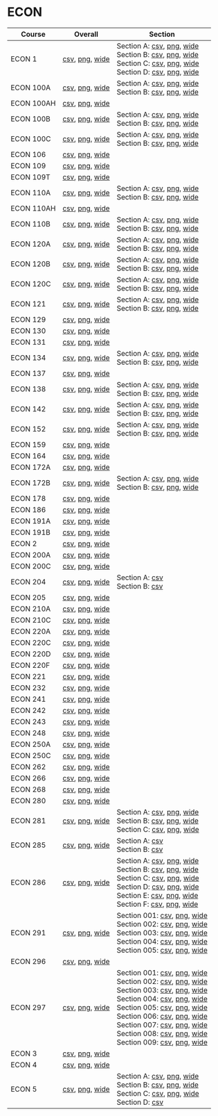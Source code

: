 # ECON

| Course | Overall | Section |
| ------ | ------- | ------- |
| ECON 1 | [csv](https://github.com/UCSD-Historical-Enrollment-Data/2024Fall/blob/main/overall/ECON%201.csv), [png](https://raw.githubusercontent.com/UCSD-Historical-Enrollment-Data/2024Fall/main/plot_overall/ECON%201.png), [wide](https://raw.githubusercontent.com/UCSD-Historical-Enrollment-Data/2024Fall/main/plot_overall_wide/ECON%201.png) | Section A: [csv](https://github.com/UCSD-Historical-Enrollment-Data/2024Fall/blob/main/section/ECON%201_A.csv), [png](https://raw.githubusercontent.com/UCSD-Historical-Enrollment-Data/2024Fall/main/plot_section/ECON%201_A.png), [wide](https://raw.githubusercontent.com/UCSD-Historical-Enrollment-Data/2024Fall/main/plot_section_wide/ECON%201_A.png)<br>Section B: [csv](https://github.com/UCSD-Historical-Enrollment-Data/2024Fall/blob/main/section/ECON%201_B.csv), [png](https://raw.githubusercontent.com/UCSD-Historical-Enrollment-Data/2024Fall/main/plot_section/ECON%201_B.png), [wide](https://raw.githubusercontent.com/UCSD-Historical-Enrollment-Data/2024Fall/main/plot_section_wide/ECON%201_B.png)<br>Section C: [csv](https://github.com/UCSD-Historical-Enrollment-Data/2024Fall/blob/main/section/ECON%201_C.csv), [png](https://raw.githubusercontent.com/UCSD-Historical-Enrollment-Data/2024Fall/main/plot_section/ECON%201_C.png), [wide](https://raw.githubusercontent.com/UCSD-Historical-Enrollment-Data/2024Fall/main/plot_section_wide/ECON%201_C.png)<br>Section D: [csv](https://github.com/UCSD-Historical-Enrollment-Data/2024Fall/blob/main/section/ECON%201_D.csv), [png](https://raw.githubusercontent.com/UCSD-Historical-Enrollment-Data/2024Fall/main/plot_section/ECON%201_D.png), [wide](https://raw.githubusercontent.com/UCSD-Historical-Enrollment-Data/2024Fall/main/plot_section_wide/ECON%201_D.png) |
| ECON 100A | [csv](https://github.com/UCSD-Historical-Enrollment-Data/2024Fall/blob/main/overall/ECON%20100A.csv), [png](https://raw.githubusercontent.com/UCSD-Historical-Enrollment-Data/2024Fall/main/plot_overall/ECON%20100A.png), [wide](https://raw.githubusercontent.com/UCSD-Historical-Enrollment-Data/2024Fall/main/plot_overall_wide/ECON%20100A.png) | Section A: [csv](https://github.com/UCSD-Historical-Enrollment-Data/2024Fall/blob/main/section/ECON%20100A_A.csv), [png](https://raw.githubusercontent.com/UCSD-Historical-Enrollment-Data/2024Fall/main/plot_section/ECON%20100A_A.png), [wide](https://raw.githubusercontent.com/UCSD-Historical-Enrollment-Data/2024Fall/main/plot_section_wide/ECON%20100A_A.png)<br>Section B: [csv](https://github.com/UCSD-Historical-Enrollment-Data/2024Fall/blob/main/section/ECON%20100A_B.csv), [png](https://raw.githubusercontent.com/UCSD-Historical-Enrollment-Data/2024Fall/main/plot_section/ECON%20100A_B.png), [wide](https://raw.githubusercontent.com/UCSD-Historical-Enrollment-Data/2024Fall/main/plot_section_wide/ECON%20100A_B.png) |
| ECON 100AH | [csv](https://github.com/UCSD-Historical-Enrollment-Data/2024Fall/blob/main/overall/ECON%20100AH.csv), [png](https://raw.githubusercontent.com/UCSD-Historical-Enrollment-Data/2024Fall/main/plot_overall/ECON%20100AH.png), [wide](https://raw.githubusercontent.com/UCSD-Historical-Enrollment-Data/2024Fall/main/plot_overall_wide/ECON%20100AH.png) |  |
| ECON 100B | [csv](https://github.com/UCSD-Historical-Enrollment-Data/2024Fall/blob/main/overall/ECON%20100B.csv), [png](https://raw.githubusercontent.com/UCSD-Historical-Enrollment-Data/2024Fall/main/plot_overall/ECON%20100B.png), [wide](https://raw.githubusercontent.com/UCSD-Historical-Enrollment-Data/2024Fall/main/plot_overall_wide/ECON%20100B.png) | Section A: [csv](https://github.com/UCSD-Historical-Enrollment-Data/2024Fall/blob/main/section/ECON%20100B_A.csv), [png](https://raw.githubusercontent.com/UCSD-Historical-Enrollment-Data/2024Fall/main/plot_section/ECON%20100B_A.png), [wide](https://raw.githubusercontent.com/UCSD-Historical-Enrollment-Data/2024Fall/main/plot_section_wide/ECON%20100B_A.png)<br>Section B: [csv](https://github.com/UCSD-Historical-Enrollment-Data/2024Fall/blob/main/section/ECON%20100B_B.csv), [png](https://raw.githubusercontent.com/UCSD-Historical-Enrollment-Data/2024Fall/main/plot_section/ECON%20100B_B.png), [wide](https://raw.githubusercontent.com/UCSD-Historical-Enrollment-Data/2024Fall/main/plot_section_wide/ECON%20100B_B.png) |
| ECON 100C | [csv](https://github.com/UCSD-Historical-Enrollment-Data/2024Fall/blob/main/overall/ECON%20100C.csv), [png](https://raw.githubusercontent.com/UCSD-Historical-Enrollment-Data/2024Fall/main/plot_overall/ECON%20100C.png), [wide](https://raw.githubusercontent.com/UCSD-Historical-Enrollment-Data/2024Fall/main/plot_overall_wide/ECON%20100C.png) | Section A: [csv](https://github.com/UCSD-Historical-Enrollment-Data/2024Fall/blob/main/section/ECON%20100C_A.csv), [png](https://raw.githubusercontent.com/UCSD-Historical-Enrollment-Data/2024Fall/main/plot_section/ECON%20100C_A.png), [wide](https://raw.githubusercontent.com/UCSD-Historical-Enrollment-Data/2024Fall/main/plot_section_wide/ECON%20100C_A.png)<br>Section B: [csv](https://github.com/UCSD-Historical-Enrollment-Data/2024Fall/blob/main/section/ECON%20100C_B.csv), [png](https://raw.githubusercontent.com/UCSD-Historical-Enrollment-Data/2024Fall/main/plot_section/ECON%20100C_B.png), [wide](https://raw.githubusercontent.com/UCSD-Historical-Enrollment-Data/2024Fall/main/plot_section_wide/ECON%20100C_B.png) |
| ECON 106 | [csv](https://github.com/UCSD-Historical-Enrollment-Data/2024Fall/blob/main/overall/ECON%20106.csv), [png](https://raw.githubusercontent.com/UCSD-Historical-Enrollment-Data/2024Fall/main/plot_overall/ECON%20106.png), [wide](https://raw.githubusercontent.com/UCSD-Historical-Enrollment-Data/2024Fall/main/plot_overall_wide/ECON%20106.png) |  |
| ECON 109 | [csv](https://github.com/UCSD-Historical-Enrollment-Data/2024Fall/blob/main/overall/ECON%20109.csv), [png](https://raw.githubusercontent.com/UCSD-Historical-Enrollment-Data/2024Fall/main/plot_overall/ECON%20109.png), [wide](https://raw.githubusercontent.com/UCSD-Historical-Enrollment-Data/2024Fall/main/plot_overall_wide/ECON%20109.png) |  |
| ECON 109T | [csv](https://github.com/UCSD-Historical-Enrollment-Data/2024Fall/blob/main/overall/ECON%20109T.csv), [png](https://raw.githubusercontent.com/UCSD-Historical-Enrollment-Data/2024Fall/main/plot_overall/ECON%20109T.png), [wide](https://raw.githubusercontent.com/UCSD-Historical-Enrollment-Data/2024Fall/main/plot_overall_wide/ECON%20109T.png) |  |
| ECON 110A | [csv](https://github.com/UCSD-Historical-Enrollment-Data/2024Fall/blob/main/overall/ECON%20110A.csv), [png](https://raw.githubusercontent.com/UCSD-Historical-Enrollment-Data/2024Fall/main/plot_overall/ECON%20110A.png), [wide](https://raw.githubusercontent.com/UCSD-Historical-Enrollment-Data/2024Fall/main/plot_overall_wide/ECON%20110A.png) | Section A: [csv](https://github.com/UCSD-Historical-Enrollment-Data/2024Fall/blob/main/section/ECON%20110A_A.csv), [png](https://raw.githubusercontent.com/UCSD-Historical-Enrollment-Data/2024Fall/main/plot_section/ECON%20110A_A.png), [wide](https://raw.githubusercontent.com/UCSD-Historical-Enrollment-Data/2024Fall/main/plot_section_wide/ECON%20110A_A.png)<br>Section B: [csv](https://github.com/UCSD-Historical-Enrollment-Data/2024Fall/blob/main/section/ECON%20110A_B.csv), [png](https://raw.githubusercontent.com/UCSD-Historical-Enrollment-Data/2024Fall/main/plot_section/ECON%20110A_B.png), [wide](https://raw.githubusercontent.com/UCSD-Historical-Enrollment-Data/2024Fall/main/plot_section_wide/ECON%20110A_B.png) |
| ECON 110AH | [csv](https://github.com/UCSD-Historical-Enrollment-Data/2024Fall/blob/main/overall/ECON%20110AH.csv), [png](https://raw.githubusercontent.com/UCSD-Historical-Enrollment-Data/2024Fall/main/plot_overall/ECON%20110AH.png), [wide](https://raw.githubusercontent.com/UCSD-Historical-Enrollment-Data/2024Fall/main/plot_overall_wide/ECON%20110AH.png) |  |
| ECON 110B | [csv](https://github.com/UCSD-Historical-Enrollment-Data/2024Fall/blob/main/overall/ECON%20110B.csv), [png](https://raw.githubusercontent.com/UCSD-Historical-Enrollment-Data/2024Fall/main/plot_overall/ECON%20110B.png), [wide](https://raw.githubusercontent.com/UCSD-Historical-Enrollment-Data/2024Fall/main/plot_overall_wide/ECON%20110B.png) | Section A: [csv](https://github.com/UCSD-Historical-Enrollment-Data/2024Fall/blob/main/section/ECON%20110B_A.csv), [png](https://raw.githubusercontent.com/UCSD-Historical-Enrollment-Data/2024Fall/main/plot_section/ECON%20110B_A.png), [wide](https://raw.githubusercontent.com/UCSD-Historical-Enrollment-Data/2024Fall/main/plot_section_wide/ECON%20110B_A.png)<br>Section B: [csv](https://github.com/UCSD-Historical-Enrollment-Data/2024Fall/blob/main/section/ECON%20110B_B.csv), [png](https://raw.githubusercontent.com/UCSD-Historical-Enrollment-Data/2024Fall/main/plot_section/ECON%20110B_B.png), [wide](https://raw.githubusercontent.com/UCSD-Historical-Enrollment-Data/2024Fall/main/plot_section_wide/ECON%20110B_B.png) |
| ECON 120A | [csv](https://github.com/UCSD-Historical-Enrollment-Data/2024Fall/blob/main/overall/ECON%20120A.csv), [png](https://raw.githubusercontent.com/UCSD-Historical-Enrollment-Data/2024Fall/main/plot_overall/ECON%20120A.png), [wide](https://raw.githubusercontent.com/UCSD-Historical-Enrollment-Data/2024Fall/main/plot_overall_wide/ECON%20120A.png) | Section A: [csv](https://github.com/UCSD-Historical-Enrollment-Data/2024Fall/blob/main/section/ECON%20120A_A.csv), [png](https://raw.githubusercontent.com/UCSD-Historical-Enrollment-Data/2024Fall/main/plot_section/ECON%20120A_A.png), [wide](https://raw.githubusercontent.com/UCSD-Historical-Enrollment-Data/2024Fall/main/plot_section_wide/ECON%20120A_A.png)<br>Section B: [csv](https://github.com/UCSD-Historical-Enrollment-Data/2024Fall/blob/main/section/ECON%20120A_B.csv), [png](https://raw.githubusercontent.com/UCSD-Historical-Enrollment-Data/2024Fall/main/plot_section/ECON%20120A_B.png), [wide](https://raw.githubusercontent.com/UCSD-Historical-Enrollment-Data/2024Fall/main/plot_section_wide/ECON%20120A_B.png) |
| ECON 120B | [csv](https://github.com/UCSD-Historical-Enrollment-Data/2024Fall/blob/main/overall/ECON%20120B.csv), [png](https://raw.githubusercontent.com/UCSD-Historical-Enrollment-Data/2024Fall/main/plot_overall/ECON%20120B.png), [wide](https://raw.githubusercontent.com/UCSD-Historical-Enrollment-Data/2024Fall/main/plot_overall_wide/ECON%20120B.png) | Section A: [csv](https://github.com/UCSD-Historical-Enrollment-Data/2024Fall/blob/main/section/ECON%20120B_A.csv), [png](https://raw.githubusercontent.com/UCSD-Historical-Enrollment-Data/2024Fall/main/plot_section/ECON%20120B_A.png), [wide](https://raw.githubusercontent.com/UCSD-Historical-Enrollment-Data/2024Fall/main/plot_section_wide/ECON%20120B_A.png)<br>Section B: [csv](https://github.com/UCSD-Historical-Enrollment-Data/2024Fall/blob/main/section/ECON%20120B_B.csv), [png](https://raw.githubusercontent.com/UCSD-Historical-Enrollment-Data/2024Fall/main/plot_section/ECON%20120B_B.png), [wide](https://raw.githubusercontent.com/UCSD-Historical-Enrollment-Data/2024Fall/main/plot_section_wide/ECON%20120B_B.png) |
| ECON 120C | [csv](https://github.com/UCSD-Historical-Enrollment-Data/2024Fall/blob/main/overall/ECON%20120C.csv), [png](https://raw.githubusercontent.com/UCSD-Historical-Enrollment-Data/2024Fall/main/plot_overall/ECON%20120C.png), [wide](https://raw.githubusercontent.com/UCSD-Historical-Enrollment-Data/2024Fall/main/plot_overall_wide/ECON%20120C.png) | Section A: [csv](https://github.com/UCSD-Historical-Enrollment-Data/2024Fall/blob/main/section/ECON%20120C_A.csv), [png](https://raw.githubusercontent.com/UCSD-Historical-Enrollment-Data/2024Fall/main/plot_section/ECON%20120C_A.png), [wide](https://raw.githubusercontent.com/UCSD-Historical-Enrollment-Data/2024Fall/main/plot_section_wide/ECON%20120C_A.png)<br>Section B: [csv](https://github.com/UCSD-Historical-Enrollment-Data/2024Fall/blob/main/section/ECON%20120C_B.csv), [png](https://raw.githubusercontent.com/UCSD-Historical-Enrollment-Data/2024Fall/main/plot_section/ECON%20120C_B.png), [wide](https://raw.githubusercontent.com/UCSD-Historical-Enrollment-Data/2024Fall/main/plot_section_wide/ECON%20120C_B.png) |
| ECON 121 | [csv](https://github.com/UCSD-Historical-Enrollment-Data/2024Fall/blob/main/overall/ECON%20121.csv), [png](https://raw.githubusercontent.com/UCSD-Historical-Enrollment-Data/2024Fall/main/plot_overall/ECON%20121.png), [wide](https://raw.githubusercontent.com/UCSD-Historical-Enrollment-Data/2024Fall/main/plot_overall_wide/ECON%20121.png) | Section A: [csv](https://github.com/UCSD-Historical-Enrollment-Data/2024Fall/blob/main/section/ECON%20121_A.csv), [png](https://raw.githubusercontent.com/UCSD-Historical-Enrollment-Data/2024Fall/main/plot_section/ECON%20121_A.png), [wide](https://raw.githubusercontent.com/UCSD-Historical-Enrollment-Data/2024Fall/main/plot_section_wide/ECON%20121_A.png)<br>Section B: [csv](https://github.com/UCSD-Historical-Enrollment-Data/2024Fall/blob/main/section/ECON%20121_B.csv), [png](https://raw.githubusercontent.com/UCSD-Historical-Enrollment-Data/2024Fall/main/plot_section/ECON%20121_B.png), [wide](https://raw.githubusercontent.com/UCSD-Historical-Enrollment-Data/2024Fall/main/plot_section_wide/ECON%20121_B.png) |
| ECON 129 | [csv](https://github.com/UCSD-Historical-Enrollment-Data/2024Fall/blob/main/overall/ECON%20129.csv), [png](https://raw.githubusercontent.com/UCSD-Historical-Enrollment-Data/2024Fall/main/plot_overall/ECON%20129.png), [wide](https://raw.githubusercontent.com/UCSD-Historical-Enrollment-Data/2024Fall/main/plot_overall_wide/ECON%20129.png) |  |
| ECON 130 | [csv](https://github.com/UCSD-Historical-Enrollment-Data/2024Fall/blob/main/overall/ECON%20130.csv), [png](https://raw.githubusercontent.com/UCSD-Historical-Enrollment-Data/2024Fall/main/plot_overall/ECON%20130.png), [wide](https://raw.githubusercontent.com/UCSD-Historical-Enrollment-Data/2024Fall/main/plot_overall_wide/ECON%20130.png) |  |
| ECON 131 | [csv](https://github.com/UCSD-Historical-Enrollment-Data/2024Fall/blob/main/overall/ECON%20131.csv), [png](https://raw.githubusercontent.com/UCSD-Historical-Enrollment-Data/2024Fall/main/plot_overall/ECON%20131.png), [wide](https://raw.githubusercontent.com/UCSD-Historical-Enrollment-Data/2024Fall/main/plot_overall_wide/ECON%20131.png) |  |
| ECON 134 | [csv](https://github.com/UCSD-Historical-Enrollment-Data/2024Fall/blob/main/overall/ECON%20134.csv), [png](https://raw.githubusercontent.com/UCSD-Historical-Enrollment-Data/2024Fall/main/plot_overall/ECON%20134.png), [wide](https://raw.githubusercontent.com/UCSD-Historical-Enrollment-Data/2024Fall/main/plot_overall_wide/ECON%20134.png) | Section A: [csv](https://github.com/UCSD-Historical-Enrollment-Data/2024Fall/blob/main/section/ECON%20134_A.csv), [png](https://raw.githubusercontent.com/UCSD-Historical-Enrollment-Data/2024Fall/main/plot_section/ECON%20134_A.png), [wide](https://raw.githubusercontent.com/UCSD-Historical-Enrollment-Data/2024Fall/main/plot_section_wide/ECON%20134_A.png)<br>Section B: [csv](https://github.com/UCSD-Historical-Enrollment-Data/2024Fall/blob/main/section/ECON%20134_B.csv), [png](https://raw.githubusercontent.com/UCSD-Historical-Enrollment-Data/2024Fall/main/plot_section/ECON%20134_B.png), [wide](https://raw.githubusercontent.com/UCSD-Historical-Enrollment-Data/2024Fall/main/plot_section_wide/ECON%20134_B.png) |
| ECON 137 | [csv](https://github.com/UCSD-Historical-Enrollment-Data/2024Fall/blob/main/overall/ECON%20137.csv), [png](https://raw.githubusercontent.com/UCSD-Historical-Enrollment-Data/2024Fall/main/plot_overall/ECON%20137.png), [wide](https://raw.githubusercontent.com/UCSD-Historical-Enrollment-Data/2024Fall/main/plot_overall_wide/ECON%20137.png) |  |
| ECON 138 | [csv](https://github.com/UCSD-Historical-Enrollment-Data/2024Fall/blob/main/overall/ECON%20138.csv), [png](https://raw.githubusercontent.com/UCSD-Historical-Enrollment-Data/2024Fall/main/plot_overall/ECON%20138.png), [wide](https://raw.githubusercontent.com/UCSD-Historical-Enrollment-Data/2024Fall/main/plot_overall_wide/ECON%20138.png) | Section A: [csv](https://github.com/UCSD-Historical-Enrollment-Data/2024Fall/blob/main/section/ECON%20138_A.csv), [png](https://raw.githubusercontent.com/UCSD-Historical-Enrollment-Data/2024Fall/main/plot_section/ECON%20138_A.png), [wide](https://raw.githubusercontent.com/UCSD-Historical-Enrollment-Data/2024Fall/main/plot_section_wide/ECON%20138_A.png)<br>Section B: [csv](https://github.com/UCSD-Historical-Enrollment-Data/2024Fall/blob/main/section/ECON%20138_B.csv), [png](https://raw.githubusercontent.com/UCSD-Historical-Enrollment-Data/2024Fall/main/plot_section/ECON%20138_B.png), [wide](https://raw.githubusercontent.com/UCSD-Historical-Enrollment-Data/2024Fall/main/plot_section_wide/ECON%20138_B.png) |
| ECON 142 | [csv](https://github.com/UCSD-Historical-Enrollment-Data/2024Fall/blob/main/overall/ECON%20142.csv), [png](https://raw.githubusercontent.com/UCSD-Historical-Enrollment-Data/2024Fall/main/plot_overall/ECON%20142.png), [wide](https://raw.githubusercontent.com/UCSD-Historical-Enrollment-Data/2024Fall/main/plot_overall_wide/ECON%20142.png) | Section A: [csv](https://github.com/UCSD-Historical-Enrollment-Data/2024Fall/blob/main/section/ECON%20142_A.csv), [png](https://raw.githubusercontent.com/UCSD-Historical-Enrollment-Data/2024Fall/main/plot_section/ECON%20142_A.png), [wide](https://raw.githubusercontent.com/UCSD-Historical-Enrollment-Data/2024Fall/main/plot_section_wide/ECON%20142_A.png)<br>Section B: [csv](https://github.com/UCSD-Historical-Enrollment-Data/2024Fall/blob/main/section/ECON%20142_B.csv), [png](https://raw.githubusercontent.com/UCSD-Historical-Enrollment-Data/2024Fall/main/plot_section/ECON%20142_B.png), [wide](https://raw.githubusercontent.com/UCSD-Historical-Enrollment-Data/2024Fall/main/plot_section_wide/ECON%20142_B.png) |
| ECON 152 | [csv](https://github.com/UCSD-Historical-Enrollment-Data/2024Fall/blob/main/overall/ECON%20152.csv), [png](https://raw.githubusercontent.com/UCSD-Historical-Enrollment-Data/2024Fall/main/plot_overall/ECON%20152.png), [wide](https://raw.githubusercontent.com/UCSD-Historical-Enrollment-Data/2024Fall/main/plot_overall_wide/ECON%20152.png) | Section A: [csv](https://github.com/UCSD-Historical-Enrollment-Data/2024Fall/blob/main/section/ECON%20152_A.csv), [png](https://raw.githubusercontent.com/UCSD-Historical-Enrollment-Data/2024Fall/main/plot_section/ECON%20152_A.png), [wide](https://raw.githubusercontent.com/UCSD-Historical-Enrollment-Data/2024Fall/main/plot_section_wide/ECON%20152_A.png)<br>Section B: [csv](https://github.com/UCSD-Historical-Enrollment-Data/2024Fall/blob/main/section/ECON%20152_B.csv), [png](https://raw.githubusercontent.com/UCSD-Historical-Enrollment-Data/2024Fall/main/plot_section/ECON%20152_B.png), [wide](https://raw.githubusercontent.com/UCSD-Historical-Enrollment-Data/2024Fall/main/plot_section_wide/ECON%20152_B.png) |
| ECON 159 | [csv](https://github.com/UCSD-Historical-Enrollment-Data/2024Fall/blob/main/overall/ECON%20159.csv), [png](https://raw.githubusercontent.com/UCSD-Historical-Enrollment-Data/2024Fall/main/plot_overall/ECON%20159.png), [wide](https://raw.githubusercontent.com/UCSD-Historical-Enrollment-Data/2024Fall/main/plot_overall_wide/ECON%20159.png) |  |
| ECON 164 | [csv](https://github.com/UCSD-Historical-Enrollment-Data/2024Fall/blob/main/overall/ECON%20164.csv), [png](https://raw.githubusercontent.com/UCSD-Historical-Enrollment-Data/2024Fall/main/plot_overall/ECON%20164.png), [wide](https://raw.githubusercontent.com/UCSD-Historical-Enrollment-Data/2024Fall/main/plot_overall_wide/ECON%20164.png) |  |
| ECON 172A | [csv](https://github.com/UCSD-Historical-Enrollment-Data/2024Fall/blob/main/overall/ECON%20172A.csv), [png](https://raw.githubusercontent.com/UCSD-Historical-Enrollment-Data/2024Fall/main/plot_overall/ECON%20172A.png), [wide](https://raw.githubusercontent.com/UCSD-Historical-Enrollment-Data/2024Fall/main/plot_overall_wide/ECON%20172A.png) |  |
| ECON 172B | [csv](https://github.com/UCSD-Historical-Enrollment-Data/2024Fall/blob/main/overall/ECON%20172B.csv), [png](https://raw.githubusercontent.com/UCSD-Historical-Enrollment-Data/2024Fall/main/plot_overall/ECON%20172B.png), [wide](https://raw.githubusercontent.com/UCSD-Historical-Enrollment-Data/2024Fall/main/plot_overall_wide/ECON%20172B.png) | Section A: [csv](https://github.com/UCSD-Historical-Enrollment-Data/2024Fall/blob/main/section/ECON%20172B_A.csv), [png](https://raw.githubusercontent.com/UCSD-Historical-Enrollment-Data/2024Fall/main/plot_section/ECON%20172B_A.png), [wide](https://raw.githubusercontent.com/UCSD-Historical-Enrollment-Data/2024Fall/main/plot_section_wide/ECON%20172B_A.png)<br>Section B: [csv](https://github.com/UCSD-Historical-Enrollment-Data/2024Fall/blob/main/section/ECON%20172B_B.csv), [png](https://raw.githubusercontent.com/UCSD-Historical-Enrollment-Data/2024Fall/main/plot_section/ECON%20172B_B.png), [wide](https://raw.githubusercontent.com/UCSD-Historical-Enrollment-Data/2024Fall/main/plot_section_wide/ECON%20172B_B.png) |
| ECON 178 | [csv](https://github.com/UCSD-Historical-Enrollment-Data/2024Fall/blob/main/overall/ECON%20178.csv), [png](https://raw.githubusercontent.com/UCSD-Historical-Enrollment-Data/2024Fall/main/plot_overall/ECON%20178.png), [wide](https://raw.githubusercontent.com/UCSD-Historical-Enrollment-Data/2024Fall/main/plot_overall_wide/ECON%20178.png) |  |
| ECON 186 | [csv](https://github.com/UCSD-Historical-Enrollment-Data/2024Fall/blob/main/overall/ECON%20186.csv), [png](https://raw.githubusercontent.com/UCSD-Historical-Enrollment-Data/2024Fall/main/plot_overall/ECON%20186.png), [wide](https://raw.githubusercontent.com/UCSD-Historical-Enrollment-Data/2024Fall/main/plot_overall_wide/ECON%20186.png) |  |
| ECON 191A | [csv](https://github.com/UCSD-Historical-Enrollment-Data/2024Fall/blob/main/overall/ECON%20191A.csv), [png](https://raw.githubusercontent.com/UCSD-Historical-Enrollment-Data/2024Fall/main/plot_overall/ECON%20191A.png), [wide](https://raw.githubusercontent.com/UCSD-Historical-Enrollment-Data/2024Fall/main/plot_overall_wide/ECON%20191A.png) |  |
| ECON 191B | [csv](https://github.com/UCSD-Historical-Enrollment-Data/2024Fall/blob/main/overall/ECON%20191B.csv), [png](https://raw.githubusercontent.com/UCSD-Historical-Enrollment-Data/2024Fall/main/plot_overall/ECON%20191B.png), [wide](https://raw.githubusercontent.com/UCSD-Historical-Enrollment-Data/2024Fall/main/plot_overall_wide/ECON%20191B.png) |  |
| ECON 2 | [csv](https://github.com/UCSD-Historical-Enrollment-Data/2024Fall/blob/main/overall/ECON%202.csv), [png](https://raw.githubusercontent.com/UCSD-Historical-Enrollment-Data/2024Fall/main/plot_overall/ECON%202.png), [wide](https://raw.githubusercontent.com/UCSD-Historical-Enrollment-Data/2024Fall/main/plot_overall_wide/ECON%202.png) |  |
| ECON 200A | [csv](https://github.com/UCSD-Historical-Enrollment-Data/2024Fall/blob/main/overall/ECON%20200A.csv), [png](https://raw.githubusercontent.com/UCSD-Historical-Enrollment-Data/2024Fall/main/plot_overall/ECON%20200A.png), [wide](https://raw.githubusercontent.com/UCSD-Historical-Enrollment-Data/2024Fall/main/plot_overall_wide/ECON%20200A.png) |  |
| ECON 200C | [csv](https://github.com/UCSD-Historical-Enrollment-Data/2024Fall/blob/main/overall/ECON%20200C.csv), [png](https://raw.githubusercontent.com/UCSD-Historical-Enrollment-Data/2024Fall/main/plot_overall/ECON%20200C.png), [wide](https://raw.githubusercontent.com/UCSD-Historical-Enrollment-Data/2024Fall/main/plot_overall_wide/ECON%20200C.png) |  |
| ECON 204 | [csv](https://github.com/UCSD-Historical-Enrollment-Data/2024Fall/blob/main/overall/ECON%20204.csv), [png](https://raw.githubusercontent.com/UCSD-Historical-Enrollment-Data/2024Fall/main/plot_overall/ECON%20204.png), [wide](https://raw.githubusercontent.com/UCSD-Historical-Enrollment-Data/2024Fall/main/plot_overall_wide/ECON%20204.png) | Section A: [csv](https://github.com/UCSD-Historical-Enrollment-Data/2024Fall/blob/main/section/ECON%20204_A.csv)<br>Section B: [csv](https://github.com/UCSD-Historical-Enrollment-Data/2024Fall/blob/main/section/ECON%20204_B.csv) |
| ECON 205 | [csv](https://github.com/UCSD-Historical-Enrollment-Data/2024Fall/blob/main/overall/ECON%20205.csv), [png](https://raw.githubusercontent.com/UCSD-Historical-Enrollment-Data/2024Fall/main/plot_overall/ECON%20205.png), [wide](https://raw.githubusercontent.com/UCSD-Historical-Enrollment-Data/2024Fall/main/plot_overall_wide/ECON%20205.png) |  |
| ECON 210A | [csv](https://github.com/UCSD-Historical-Enrollment-Data/2024Fall/blob/main/overall/ECON%20210A.csv), [png](https://raw.githubusercontent.com/UCSD-Historical-Enrollment-Data/2024Fall/main/plot_overall/ECON%20210A.png), [wide](https://raw.githubusercontent.com/UCSD-Historical-Enrollment-Data/2024Fall/main/plot_overall_wide/ECON%20210A.png) |  |
| ECON 210C | [csv](https://github.com/UCSD-Historical-Enrollment-Data/2024Fall/blob/main/overall/ECON%20210C.csv), [png](https://raw.githubusercontent.com/UCSD-Historical-Enrollment-Data/2024Fall/main/plot_overall/ECON%20210C.png), [wide](https://raw.githubusercontent.com/UCSD-Historical-Enrollment-Data/2024Fall/main/plot_overall_wide/ECON%20210C.png) |  |
| ECON 220A | [csv](https://github.com/UCSD-Historical-Enrollment-Data/2024Fall/blob/main/overall/ECON%20220A.csv), [png](https://raw.githubusercontent.com/UCSD-Historical-Enrollment-Data/2024Fall/main/plot_overall/ECON%20220A.png), [wide](https://raw.githubusercontent.com/UCSD-Historical-Enrollment-Data/2024Fall/main/plot_overall_wide/ECON%20220A.png) |  |
| ECON 220C | [csv](https://github.com/UCSD-Historical-Enrollment-Data/2024Fall/blob/main/overall/ECON%20220C.csv), [png](https://raw.githubusercontent.com/UCSD-Historical-Enrollment-Data/2024Fall/main/plot_overall/ECON%20220C.png), [wide](https://raw.githubusercontent.com/UCSD-Historical-Enrollment-Data/2024Fall/main/plot_overall_wide/ECON%20220C.png) |  |
| ECON 220D | [csv](https://github.com/UCSD-Historical-Enrollment-Data/2024Fall/blob/main/overall/ECON%20220D.csv), [png](https://raw.githubusercontent.com/UCSD-Historical-Enrollment-Data/2024Fall/main/plot_overall/ECON%20220D.png), [wide](https://raw.githubusercontent.com/UCSD-Historical-Enrollment-Data/2024Fall/main/plot_overall_wide/ECON%20220D.png) |  |
| ECON 220F | [csv](https://github.com/UCSD-Historical-Enrollment-Data/2024Fall/blob/main/overall/ECON%20220F.csv), [png](https://raw.githubusercontent.com/UCSD-Historical-Enrollment-Data/2024Fall/main/plot_overall/ECON%20220F.png), [wide](https://raw.githubusercontent.com/UCSD-Historical-Enrollment-Data/2024Fall/main/plot_overall_wide/ECON%20220F.png) |  |
| ECON 221 | [csv](https://github.com/UCSD-Historical-Enrollment-Data/2024Fall/blob/main/overall/ECON%20221.csv), [png](https://raw.githubusercontent.com/UCSD-Historical-Enrollment-Data/2024Fall/main/plot_overall/ECON%20221.png), [wide](https://raw.githubusercontent.com/UCSD-Historical-Enrollment-Data/2024Fall/main/plot_overall_wide/ECON%20221.png) |  |
| ECON 232 | [csv](https://github.com/UCSD-Historical-Enrollment-Data/2024Fall/blob/main/overall/ECON%20232.csv), [png](https://raw.githubusercontent.com/UCSD-Historical-Enrollment-Data/2024Fall/main/plot_overall/ECON%20232.png), [wide](https://raw.githubusercontent.com/UCSD-Historical-Enrollment-Data/2024Fall/main/plot_overall_wide/ECON%20232.png) |  |
| ECON 241 | [csv](https://github.com/UCSD-Historical-Enrollment-Data/2024Fall/blob/main/overall/ECON%20241.csv), [png](https://raw.githubusercontent.com/UCSD-Historical-Enrollment-Data/2024Fall/main/plot_overall/ECON%20241.png), [wide](https://raw.githubusercontent.com/UCSD-Historical-Enrollment-Data/2024Fall/main/plot_overall_wide/ECON%20241.png) |  |
| ECON 242 | [csv](https://github.com/UCSD-Historical-Enrollment-Data/2024Fall/blob/main/overall/ECON%20242.csv), [png](https://raw.githubusercontent.com/UCSD-Historical-Enrollment-Data/2024Fall/main/plot_overall/ECON%20242.png), [wide](https://raw.githubusercontent.com/UCSD-Historical-Enrollment-Data/2024Fall/main/plot_overall_wide/ECON%20242.png) |  |
| ECON 243 | [csv](https://github.com/UCSD-Historical-Enrollment-Data/2024Fall/blob/main/overall/ECON%20243.csv), [png](https://raw.githubusercontent.com/UCSD-Historical-Enrollment-Data/2024Fall/main/plot_overall/ECON%20243.png), [wide](https://raw.githubusercontent.com/UCSD-Historical-Enrollment-Data/2024Fall/main/plot_overall_wide/ECON%20243.png) |  |
| ECON 248 | [csv](https://github.com/UCSD-Historical-Enrollment-Data/2024Fall/blob/main/overall/ECON%20248.csv), [png](https://raw.githubusercontent.com/UCSD-Historical-Enrollment-Data/2024Fall/main/plot_overall/ECON%20248.png), [wide](https://raw.githubusercontent.com/UCSD-Historical-Enrollment-Data/2024Fall/main/plot_overall_wide/ECON%20248.png) |  |
| ECON 250A | [csv](https://github.com/UCSD-Historical-Enrollment-Data/2024Fall/blob/main/overall/ECON%20250A.csv), [png](https://raw.githubusercontent.com/UCSD-Historical-Enrollment-Data/2024Fall/main/plot_overall/ECON%20250A.png), [wide](https://raw.githubusercontent.com/UCSD-Historical-Enrollment-Data/2024Fall/main/plot_overall_wide/ECON%20250A.png) |  |
| ECON 250C | [csv](https://github.com/UCSD-Historical-Enrollment-Data/2024Fall/blob/main/overall/ECON%20250C.csv), [png](https://raw.githubusercontent.com/UCSD-Historical-Enrollment-Data/2024Fall/main/plot_overall/ECON%20250C.png), [wide](https://raw.githubusercontent.com/UCSD-Historical-Enrollment-Data/2024Fall/main/plot_overall_wide/ECON%20250C.png) |  |
| ECON 262 | [csv](https://github.com/UCSD-Historical-Enrollment-Data/2024Fall/blob/main/overall/ECON%20262.csv), [png](https://raw.githubusercontent.com/UCSD-Historical-Enrollment-Data/2024Fall/main/plot_overall/ECON%20262.png), [wide](https://raw.githubusercontent.com/UCSD-Historical-Enrollment-Data/2024Fall/main/plot_overall_wide/ECON%20262.png) |  |
| ECON 266 | [csv](https://github.com/UCSD-Historical-Enrollment-Data/2024Fall/blob/main/overall/ECON%20266.csv), [png](https://raw.githubusercontent.com/UCSD-Historical-Enrollment-Data/2024Fall/main/plot_overall/ECON%20266.png), [wide](https://raw.githubusercontent.com/UCSD-Historical-Enrollment-Data/2024Fall/main/plot_overall_wide/ECON%20266.png) |  |
| ECON 268 | [csv](https://github.com/UCSD-Historical-Enrollment-Data/2024Fall/blob/main/overall/ECON%20268.csv), [png](https://raw.githubusercontent.com/UCSD-Historical-Enrollment-Data/2024Fall/main/plot_overall/ECON%20268.png), [wide](https://raw.githubusercontent.com/UCSD-Historical-Enrollment-Data/2024Fall/main/plot_overall_wide/ECON%20268.png) |  |
| ECON 280 | [csv](https://github.com/UCSD-Historical-Enrollment-Data/2024Fall/blob/main/overall/ECON%20280.csv), [png](https://raw.githubusercontent.com/UCSD-Historical-Enrollment-Data/2024Fall/main/plot_overall/ECON%20280.png), [wide](https://raw.githubusercontent.com/UCSD-Historical-Enrollment-Data/2024Fall/main/plot_overall_wide/ECON%20280.png) |  |
| ECON 281 | [csv](https://github.com/UCSD-Historical-Enrollment-Data/2024Fall/blob/main/overall/ECON%20281.csv), [png](https://raw.githubusercontent.com/UCSD-Historical-Enrollment-Data/2024Fall/main/plot_overall/ECON%20281.png), [wide](https://raw.githubusercontent.com/UCSD-Historical-Enrollment-Data/2024Fall/main/plot_overall_wide/ECON%20281.png) | Section A: [csv](https://github.com/UCSD-Historical-Enrollment-Data/2024Fall/blob/main/section/ECON%20281_A.csv), [png](https://raw.githubusercontent.com/UCSD-Historical-Enrollment-Data/2024Fall/main/plot_section/ECON%20281_A.png), [wide](https://raw.githubusercontent.com/UCSD-Historical-Enrollment-Data/2024Fall/main/plot_section_wide/ECON%20281_A.png)<br>Section B: [csv](https://github.com/UCSD-Historical-Enrollment-Data/2024Fall/blob/main/section/ECON%20281_B.csv), [png](https://raw.githubusercontent.com/UCSD-Historical-Enrollment-Data/2024Fall/main/plot_section/ECON%20281_B.png), [wide](https://raw.githubusercontent.com/UCSD-Historical-Enrollment-Data/2024Fall/main/plot_section_wide/ECON%20281_B.png)<br>Section C: [csv](https://github.com/UCSD-Historical-Enrollment-Data/2024Fall/blob/main/section/ECON%20281_C.csv), [png](https://raw.githubusercontent.com/UCSD-Historical-Enrollment-Data/2024Fall/main/plot_section/ECON%20281_C.png), [wide](https://raw.githubusercontent.com/UCSD-Historical-Enrollment-Data/2024Fall/main/plot_section_wide/ECON%20281_C.png) |
| ECON 285 | [csv](https://github.com/UCSD-Historical-Enrollment-Data/2024Fall/blob/main/overall/ECON%20285.csv), [png](https://raw.githubusercontent.com/UCSD-Historical-Enrollment-Data/2024Fall/main/plot_overall/ECON%20285.png), [wide](https://raw.githubusercontent.com/UCSD-Historical-Enrollment-Data/2024Fall/main/plot_overall_wide/ECON%20285.png) | Section A: [csv](https://github.com/UCSD-Historical-Enrollment-Data/2024Fall/blob/main/section/ECON%20285_A.csv)<br>Section B: [csv](https://github.com/UCSD-Historical-Enrollment-Data/2024Fall/blob/main/section/ECON%20285_B.csv) |
| ECON 286 | [csv](https://github.com/UCSD-Historical-Enrollment-Data/2024Fall/blob/main/overall/ECON%20286.csv), [png](https://raw.githubusercontent.com/UCSD-Historical-Enrollment-Data/2024Fall/main/plot_overall/ECON%20286.png), [wide](https://raw.githubusercontent.com/UCSD-Historical-Enrollment-Data/2024Fall/main/plot_overall_wide/ECON%20286.png) | Section A: [csv](https://github.com/UCSD-Historical-Enrollment-Data/2024Fall/blob/main/section/ECON%20286_A.csv), [png](https://raw.githubusercontent.com/UCSD-Historical-Enrollment-Data/2024Fall/main/plot_section/ECON%20286_A.png), [wide](https://raw.githubusercontent.com/UCSD-Historical-Enrollment-Data/2024Fall/main/plot_section_wide/ECON%20286_A.png)<br>Section B: [csv](https://github.com/UCSD-Historical-Enrollment-Data/2024Fall/blob/main/section/ECON%20286_B.csv), [png](https://raw.githubusercontent.com/UCSD-Historical-Enrollment-Data/2024Fall/main/plot_section/ECON%20286_B.png), [wide](https://raw.githubusercontent.com/UCSD-Historical-Enrollment-Data/2024Fall/main/plot_section_wide/ECON%20286_B.png)<br>Section C: [csv](https://github.com/UCSD-Historical-Enrollment-Data/2024Fall/blob/main/section/ECON%20286_C.csv), [png](https://raw.githubusercontent.com/UCSD-Historical-Enrollment-Data/2024Fall/main/plot_section/ECON%20286_C.png), [wide](https://raw.githubusercontent.com/UCSD-Historical-Enrollment-Data/2024Fall/main/plot_section_wide/ECON%20286_C.png)<br>Section D: [csv](https://github.com/UCSD-Historical-Enrollment-Data/2024Fall/blob/main/section/ECON%20286_D.csv), [png](https://raw.githubusercontent.com/UCSD-Historical-Enrollment-Data/2024Fall/main/plot_section/ECON%20286_D.png), [wide](https://raw.githubusercontent.com/UCSD-Historical-Enrollment-Data/2024Fall/main/plot_section_wide/ECON%20286_D.png)<br>Section E: [csv](https://github.com/UCSD-Historical-Enrollment-Data/2024Fall/blob/main/section/ECON%20286_E.csv), [png](https://raw.githubusercontent.com/UCSD-Historical-Enrollment-Data/2024Fall/main/plot_section/ECON%20286_E.png), [wide](https://raw.githubusercontent.com/UCSD-Historical-Enrollment-Data/2024Fall/main/plot_section_wide/ECON%20286_E.png)<br>Section F: [csv](https://github.com/UCSD-Historical-Enrollment-Data/2024Fall/blob/main/section/ECON%20286_F.csv), [png](https://raw.githubusercontent.com/UCSD-Historical-Enrollment-Data/2024Fall/main/plot_section/ECON%20286_F.png), [wide](https://raw.githubusercontent.com/UCSD-Historical-Enrollment-Data/2024Fall/main/plot_section_wide/ECON%20286_F.png) |
| ECON 291 | [csv](https://github.com/UCSD-Historical-Enrollment-Data/2024Fall/blob/main/overall/ECON%20291.csv), [png](https://raw.githubusercontent.com/UCSD-Historical-Enrollment-Data/2024Fall/main/plot_overall/ECON%20291.png), [wide](https://raw.githubusercontent.com/UCSD-Historical-Enrollment-Data/2024Fall/main/plot_overall_wide/ECON%20291.png) | Section 001: [csv](https://github.com/UCSD-Historical-Enrollment-Data/2024Fall/blob/main/section/ECON%20291_001.csv), [png](https://raw.githubusercontent.com/UCSD-Historical-Enrollment-Data/2024Fall/main/plot_section/ECON%20291_001.png), [wide](https://raw.githubusercontent.com/UCSD-Historical-Enrollment-Data/2024Fall/main/plot_section_wide/ECON%20291_001.png)<br>Section 002: [csv](https://github.com/UCSD-Historical-Enrollment-Data/2024Fall/blob/main/section/ECON%20291_002.csv), [png](https://raw.githubusercontent.com/UCSD-Historical-Enrollment-Data/2024Fall/main/plot_section/ECON%20291_002.png), [wide](https://raw.githubusercontent.com/UCSD-Historical-Enrollment-Data/2024Fall/main/plot_section_wide/ECON%20291_002.png)<br>Section 003: [csv](https://github.com/UCSD-Historical-Enrollment-Data/2024Fall/blob/main/section/ECON%20291_003.csv), [png](https://raw.githubusercontent.com/UCSD-Historical-Enrollment-Data/2024Fall/main/plot_section/ECON%20291_003.png), [wide](https://raw.githubusercontent.com/UCSD-Historical-Enrollment-Data/2024Fall/main/plot_section_wide/ECON%20291_003.png)<br>Section 004: [csv](https://github.com/UCSD-Historical-Enrollment-Data/2024Fall/blob/main/section/ECON%20291_004.csv), [png](https://raw.githubusercontent.com/UCSD-Historical-Enrollment-Data/2024Fall/main/plot_section/ECON%20291_004.png), [wide](https://raw.githubusercontent.com/UCSD-Historical-Enrollment-Data/2024Fall/main/plot_section_wide/ECON%20291_004.png)<br>Section 005: [csv](https://github.com/UCSD-Historical-Enrollment-Data/2024Fall/blob/main/section/ECON%20291_005.csv), [png](https://raw.githubusercontent.com/UCSD-Historical-Enrollment-Data/2024Fall/main/plot_section/ECON%20291_005.png), [wide](https://raw.githubusercontent.com/UCSD-Historical-Enrollment-Data/2024Fall/main/plot_section_wide/ECON%20291_005.png) |
| ECON 296 | [csv](https://github.com/UCSD-Historical-Enrollment-Data/2024Fall/blob/main/overall/ECON%20296.csv), [png](https://raw.githubusercontent.com/UCSD-Historical-Enrollment-Data/2024Fall/main/plot_overall/ECON%20296.png), [wide](https://raw.githubusercontent.com/UCSD-Historical-Enrollment-Data/2024Fall/main/plot_overall_wide/ECON%20296.png) |  |
| ECON 297 | [csv](https://github.com/UCSD-Historical-Enrollment-Data/2024Fall/blob/main/overall/ECON%20297.csv), [png](https://raw.githubusercontent.com/UCSD-Historical-Enrollment-Data/2024Fall/main/plot_overall/ECON%20297.png), [wide](https://raw.githubusercontent.com/UCSD-Historical-Enrollment-Data/2024Fall/main/plot_overall_wide/ECON%20297.png) | Section 001: [csv](https://github.com/UCSD-Historical-Enrollment-Data/2024Fall/blob/main/section/ECON%20297_001.csv), [png](https://raw.githubusercontent.com/UCSD-Historical-Enrollment-Data/2024Fall/main/plot_section/ECON%20297_001.png), [wide](https://raw.githubusercontent.com/UCSD-Historical-Enrollment-Data/2024Fall/main/plot_section_wide/ECON%20297_001.png)<br>Section 002: [csv](https://github.com/UCSD-Historical-Enrollment-Data/2024Fall/blob/main/section/ECON%20297_002.csv), [png](https://raw.githubusercontent.com/UCSD-Historical-Enrollment-Data/2024Fall/main/plot_section/ECON%20297_002.png), [wide](https://raw.githubusercontent.com/UCSD-Historical-Enrollment-Data/2024Fall/main/plot_section_wide/ECON%20297_002.png)<br>Section 003: [csv](https://github.com/UCSD-Historical-Enrollment-Data/2024Fall/blob/main/section/ECON%20297_003.csv), [png](https://raw.githubusercontent.com/UCSD-Historical-Enrollment-Data/2024Fall/main/plot_section/ECON%20297_003.png), [wide](https://raw.githubusercontent.com/UCSD-Historical-Enrollment-Data/2024Fall/main/plot_section_wide/ECON%20297_003.png)<br>Section 004: [csv](https://github.com/UCSD-Historical-Enrollment-Data/2024Fall/blob/main/section/ECON%20297_004.csv), [png](https://raw.githubusercontent.com/UCSD-Historical-Enrollment-Data/2024Fall/main/plot_section/ECON%20297_004.png), [wide](https://raw.githubusercontent.com/UCSD-Historical-Enrollment-Data/2024Fall/main/plot_section_wide/ECON%20297_004.png)<br>Section 005: [csv](https://github.com/UCSD-Historical-Enrollment-Data/2024Fall/blob/main/section/ECON%20297_005.csv), [png](https://raw.githubusercontent.com/UCSD-Historical-Enrollment-Data/2024Fall/main/plot_section/ECON%20297_005.png), [wide](https://raw.githubusercontent.com/UCSD-Historical-Enrollment-Data/2024Fall/main/plot_section_wide/ECON%20297_005.png)<br>Section 006: [csv](https://github.com/UCSD-Historical-Enrollment-Data/2024Fall/blob/main/section/ECON%20297_006.csv), [png](https://raw.githubusercontent.com/UCSD-Historical-Enrollment-Data/2024Fall/main/plot_section/ECON%20297_006.png), [wide](https://raw.githubusercontent.com/UCSD-Historical-Enrollment-Data/2024Fall/main/plot_section_wide/ECON%20297_006.png)<br>Section 007: [csv](https://github.com/UCSD-Historical-Enrollment-Data/2024Fall/blob/main/section/ECON%20297_007.csv), [png](https://raw.githubusercontent.com/UCSD-Historical-Enrollment-Data/2024Fall/main/plot_section/ECON%20297_007.png), [wide](https://raw.githubusercontent.com/UCSD-Historical-Enrollment-Data/2024Fall/main/plot_section_wide/ECON%20297_007.png)<br>Section 008: [csv](https://github.com/UCSD-Historical-Enrollment-Data/2024Fall/blob/main/section/ECON%20297_008.csv), [png](https://raw.githubusercontent.com/UCSD-Historical-Enrollment-Data/2024Fall/main/plot_section/ECON%20297_008.png), [wide](https://raw.githubusercontent.com/UCSD-Historical-Enrollment-Data/2024Fall/main/plot_section_wide/ECON%20297_008.png)<br>Section 009: [csv](https://github.com/UCSD-Historical-Enrollment-Data/2024Fall/blob/main/section/ECON%20297_009.csv), [png](https://raw.githubusercontent.com/UCSD-Historical-Enrollment-Data/2024Fall/main/plot_section/ECON%20297_009.png), [wide](https://raw.githubusercontent.com/UCSD-Historical-Enrollment-Data/2024Fall/main/plot_section_wide/ECON%20297_009.png) |
| ECON 3 | [csv](https://github.com/UCSD-Historical-Enrollment-Data/2024Fall/blob/main/overall/ECON%203.csv), [png](https://raw.githubusercontent.com/UCSD-Historical-Enrollment-Data/2024Fall/main/plot_overall/ECON%203.png), [wide](https://raw.githubusercontent.com/UCSD-Historical-Enrollment-Data/2024Fall/main/plot_overall_wide/ECON%203.png) |  |
| ECON 4 | [csv](https://github.com/UCSD-Historical-Enrollment-Data/2024Fall/blob/main/overall/ECON%204.csv), [png](https://raw.githubusercontent.com/UCSD-Historical-Enrollment-Data/2024Fall/main/plot_overall/ECON%204.png), [wide](https://raw.githubusercontent.com/UCSD-Historical-Enrollment-Data/2024Fall/main/plot_overall_wide/ECON%204.png) |  |
| ECON 5 | [csv](https://github.com/UCSD-Historical-Enrollment-Data/2024Fall/blob/main/overall/ECON%205.csv), [png](https://raw.githubusercontent.com/UCSD-Historical-Enrollment-Data/2024Fall/main/plot_overall/ECON%205.png), [wide](https://raw.githubusercontent.com/UCSD-Historical-Enrollment-Data/2024Fall/main/plot_overall_wide/ECON%205.png) | Section A: [csv](https://github.com/UCSD-Historical-Enrollment-Data/2024Fall/blob/main/section/ECON%205_A.csv), [png](https://raw.githubusercontent.com/UCSD-Historical-Enrollment-Data/2024Fall/main/plot_section/ECON%205_A.png), [wide](https://raw.githubusercontent.com/UCSD-Historical-Enrollment-Data/2024Fall/main/plot_section_wide/ECON%205_A.png)<br>Section B: [csv](https://github.com/UCSD-Historical-Enrollment-Data/2024Fall/blob/main/section/ECON%205_B.csv), [png](https://raw.githubusercontent.com/UCSD-Historical-Enrollment-Data/2024Fall/main/plot_section/ECON%205_B.png), [wide](https://raw.githubusercontent.com/UCSD-Historical-Enrollment-Data/2024Fall/main/plot_section_wide/ECON%205_B.png)<br>Section C: [csv](https://github.com/UCSD-Historical-Enrollment-Data/2024Fall/blob/main/section/ECON%205_C.csv), [png](https://raw.githubusercontent.com/UCSD-Historical-Enrollment-Data/2024Fall/main/plot_section/ECON%205_C.png), [wide](https://raw.githubusercontent.com/UCSD-Historical-Enrollment-Data/2024Fall/main/plot_section_wide/ECON%205_C.png)<br>Section D: [csv](https://github.com/UCSD-Historical-Enrollment-Data/2024Fall/blob/main/section/ECON%205_D.csv) |

